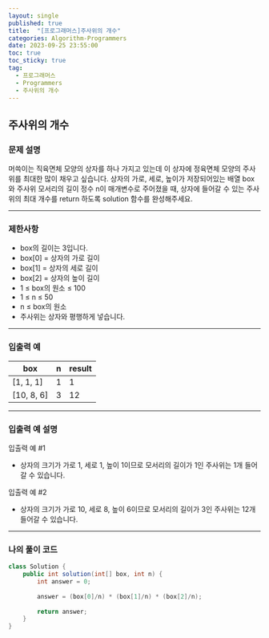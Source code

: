 ```yaml
---
layout: single
published: true
title:  "[프로그래머스]주사위의 개수"
categories: Algorithm-Programmers
date: 2023-09-25 23:55:00
toc: true
toc_sticky: true
tag:   
  - 프로그래머스
  - Programmers
  - 주사위의 개수
---
```


## 주사위의 개수

### 문제 설명

머쓱이는 직육면체 모양의 상자를 하나 가지고 있는데 이 상자에 정육면체 모양의 주사위를 최대한 많이 채우고 싶습니다. 상자의 가로, 세로, 높이가 저장되어있는 배열 box와 주사위 모서리의 길이 정수 n이 매개변수로 주어졌을 때, 상자에 들어갈 수 있는 주사위의 최대 개수를 return 하도록 solution 함수를 완성해주세요.

----------------

### 제한사항

* box의 길이는 3입니다.
* box[0] = 상자의 가로 길이
* box[1] = 상자의 세로 길이
* box[2] = 상자의 높이 길이
* 1 ≤ box의 원소 ≤ 100
* 1 ≤ n ≤ 50
* n ≤ box의 원소
* 주사위는 상자와 평행하게 넣습니다.



----------------

### 입출력 예

|box|	n|	result|
|---|---|---|
|[1, 1, 1]|	1|	1|
|[10, 8, 6]|	3|	12|

----------------

### 입출력 예 설명

입출력 예 #1  

* 상자의 크기가 가로 1, 세로 1, 높이 1이므로 모서리의 길이가 1인 주사위는 1개 들어갈 수 있습니다.
  

입출력 예 #2  

* 상자의 크기가 가로 10, 세로 8, 높이 6이므로 모서리의 길이가 3인 주사위는 12개 들어갈 수 있습니다.
  



----------------

### 나의 풀이 코드

```java
class Solution {
    public int solution(int[] box, int n) {
        int answer = 0;
        
        answer = (box[0]/n) * (box[1]/n) * (box[2]/n);
        
        return answer;
    }
}
```


